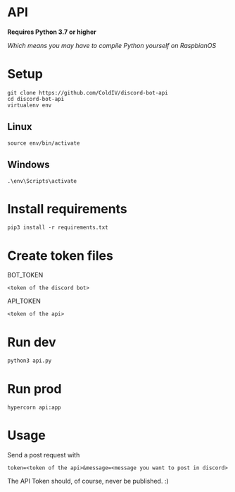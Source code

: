 # API
**Requires Python 3.7 or higher**

*Which means you may have to compile Python yourself on RaspbianOS*

# Setup
    git clone https://github.com/ColdIV/discord-bot-api
    cd discord-bot-api
    virtualenv env
## Linux
    source env/bin/activate
## Windows
    .\env\Scripts\activate
# Install requirements    
    pip3 install -r requirements.txt
# Create token files
BOT_TOKEN

    <token of the discord bot>
API_TOKEN

    <token of the api>
# Run dev
    python3 api.py
# Run prod
    hypercorn api:app
    
# Usage
Send a post request with 

    token=<token of the api>&message=<message you want to post in discord>


The API Token should, of course, never be published. :)
